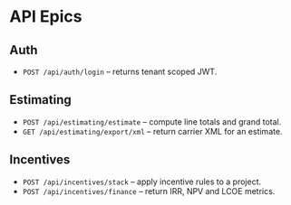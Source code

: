 # API Epics

## Auth
- `POST /api/auth/login` – returns tenant scoped JWT.

## Estimating
- `POST /api/estimating/estimate` – compute line totals and grand total.
- `GET /api/estimating/export/xml` – return carrier XML for an estimate.

## Incentives
- `POST /api/incentives/stack` – apply incentive rules to a project.
- `POST /api/incentives/finance` – return IRR, NPV and LCOE metrics.

